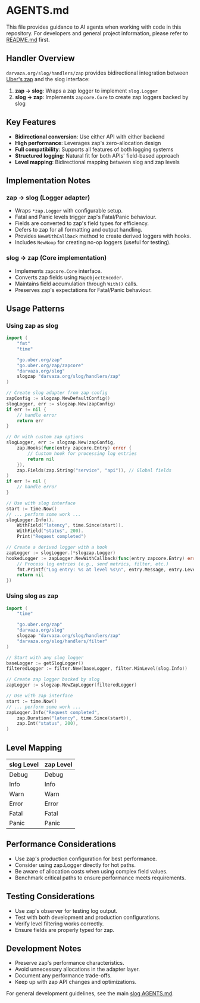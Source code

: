 # AGENTS.md

This file provides guidance to AI agents when working with code in this
repository. For developers and general project information, please refer to
[README.md](README.md) first.

## Handler Overview

`darvaza.org/slog/handlers/zap` provides bidirectional integration between
[Uber's zap](https://github.com/uber-go/zap) and the slog interface:

1. **zap → slog**: Wraps a zap logger to implement `slog.Logger`
2. **slog → zap**: Implements `zapcore.Core` to create zap loggers backed by
   slog

## Key Features

- **Bidirectional conversion**: Use either API with either backend
- **High performance**: Leverages zap's zero-allocation design
- **Full compatibility**: Supports all features of both logging systems
- **Structured logging**: Natural fit for both APIs' field-based approach
- **Level mapping**: Bidirectional mapping between slog and zap levels

## Implementation Notes

### zap → slog (Logger adapter)

- Wraps `*zap.Logger` with configurable setup.
- Fatal and Panic levels trigger zap's Fatal/Panic behaviour.
- Fields are converted to zap's field types for efficiency.
- Defers to zap for all formatting and output handling.
- Provides `NewWithCallback` method to create derived loggers with hooks.
- Includes `NewNoop` for creating no-op loggers (useful for testing).

### slog → zap (Core implementation)

- Implements `zapcore.Core` interface.
- Converts zap fields using `MapObjectEncoder`.
- Maintains field accumulation through `With()` calls.
- Preserves zap's expectations for Fatal/Panic behaviour.

## Usage Patterns

### Using zap as slog

```go
import (
    "fmt"
    "time"

    "go.uber.org/zap"
    "go.uber.org/zap/zapcore"
    "darvaza.org/slog"
    slogzap "darvaza.org/slog/handlers/zap"
)

// Create slog adapter from zap config
zapConfig := slogzap.NewDefaultConfig()
slogLogger, err := slogzap.New(zapConfig)
if err != nil {
    // handle error
    return err
}

// Or with custom zap options
slogLogger, err := slogzap.New(zapConfig,
    zap.Hooks(func(entry zapcore.Entry) error {
        // Custom hook for processing log entries
        return nil
    }),
    zap.Fields(zap.String("service", "api")), // Global fields
)
if err != nil {
    // handle error
}

// Use with slog interface
start := time.Now()
// ... perform some work ...
slogLogger.Info().
    WithField("latency", time.Since(start)).
    WithField("status", 200).
    Print("Request completed")

// Create a derived logger with a hook
zapLogger := slogLogger.(*slogzap.Logger)
hookedLogger := zapLogger.NewWithCallback(func(entry zapcore.Entry) error {
    // Process log entries (e.g., send metrics, filter, etc.)
    fmt.Printf("Log entry: %s at level %s\n", entry.Message, entry.Level)
    return nil
})
```

### Using slog as zap

```go
import (
    "time"

    "go.uber.org/zap"
    "darvaza.org/slog"
    slogzap "darvaza.org/slog/handlers/zap"
    "darvaza.org/slog/handlers/filter"
)

// Start with any slog logger
baseLogger := getSlogLogger()
filteredLogger := filter.New(baseLogger, filter.MinLevel(slog.Info))

// Create zap logger backed by slog
zapLogger := slogzap.NewZapLogger(filteredLogger)

// Use with zap interface
start := time.Now()
// ... perform some work ...
zapLogger.Info("Request completed",
    zap.Duration("latency", time.Since(start)),
    zap.Int("status", 200),
)
```

## Level Mapping

| slog Level | zap Level |
|------------|-----------|
| Debug      | Debug     |
| Info       | Info      |
| Warn       | Warn      |
| Error      | Error     |
| Fatal      | Fatal     |
| Panic      | Panic     |

## Performance Considerations

- Use zap's production configuration for best performance.
- Consider using zap.Logger directly for hot paths.
- Be aware of allocation costs when using complex field values.
- Benchmark critical paths to ensure performance meets requirements.

## Testing Considerations

- Use zap's observer for testing log output.
- Test with both development and production configurations.
- Verify level filtering works correctly.
- Ensure fields are properly typed for zap.

## Development Notes

- Preserve zap's performance characteristics.
- Avoid unnecessary allocations in the adapter layer.
- Document any performance trade-offs.
- Keep up with zap API changes and optimizations.

For general development guidelines, see the main
[slog AGENTS.md](../../AGENTS.md).
